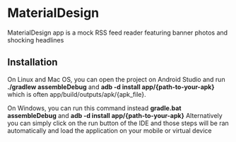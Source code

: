 # MaterialDesign
MaterialDesign app is a mock RSS feed reader featuring banner photos and shocking headlines

<h2>Installation</h2>
On Linux and Mac OS, you can open the project on Android Studio and run <b>./gradlew assembleDebug</b> and <b>adb -d install app/{path-to-your-apk}</b> 
which is often app/build/outputs/apk/{apk_file}.

On Windows, you can run this command instead <b>gradle.bat assembleDebug</b> and <b>adb -d install app/{path-to-your-apk}</b>
Alternatively you can simply click on the run button of the IDE and those steps will be ran automatically and load the application on 
your mobile or virtual device
